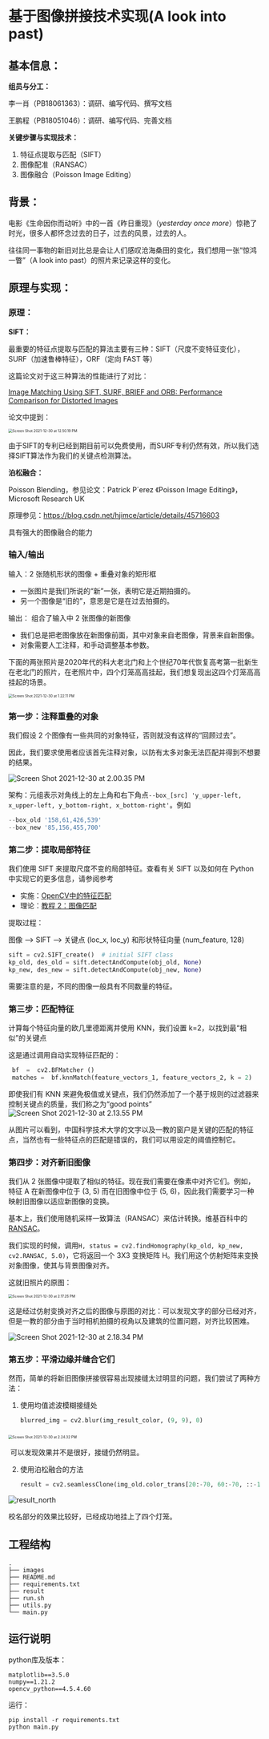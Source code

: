 # 基于图像拼接技术实现(A look into past)

## 基本信息：

**组员与分工：**

李一肖（PB18061363）：调研、编写代码、撰写文档

王鹏程（PB18051046）：调研、编写代码、完善文档

**关键步骤与实现技术：**

1. 特征点提取与匹配（SIFT）
2. 图像配准（RANSAC）
3. 图像融合（Poisson Image Editing）

## 背景：

电影《生命因你而动听》中的一首《昨日重现》（*yesterday once more*）惊艳了时光，很多人都怀念过去的日子，过去的风景，过去的人。

往往同一事物的新旧对比总是会让人们感叹沧海桑田的变化，我们想用一张“惊鸿一瞥”（A look into past）的照片来记录这样的变化。

## 原理与实现：

### 原理：

**SIFT：**

最重要的特征点提取与匹配的算法主要有三种：SIFT（尺度不变特征变化）， SURF（加速鲁棒特征），ORF（定向 FAST 等）

这篇论文对于这三种算法的性能进行了对比：

[Image Matching Using SIFT, SURF, BRIEF and ORB: Performance Comparison for Distorted Images](https://arxiv.org/pdf/1710.02726.pdf)

论文中提到：

<img src="https://tva1.sinaimg.cn/large/008i3skNly1gxvrn863rnj30qo0au416.jpg" alt="Screen Shot 2021-12-30 at 12.50.19 PM" style="zoom:50%;" />

​		由于SIFT的专利已经到期目前可以免费使用，而SURF专利仍然有效，所以我们选择SIFT算法作为我们的关键点检测算法。

**泊松融合：**

Poisson Blending，参见论文：Patrick P´erez 《Poisson Image Editing》，Microsoft Research UK

原理参见：https://blog.csdn.net/hjimce/article/details/45716603

具有强大的图像融合的能力

### 输入/输出

输入：2 张随机形状的图像 + 重叠对象的矩形框

- 一张图片是我们所说的“新”一张，表明它是近期拍摄的。
- 另一个图像是“旧的”，意思是它是在过去拍摄的。

输出： 组合了输入中 2 张图像的新图像

- 我们总是把老图像放在新图像前面，其中对象来自老图像，背景来自新图像。
- 对象需要人工注释，和手动调整基本参数。

下面的两张照片是2020年代的科大老北门和上个世纪70年代恢复高考第一批新生在老北门的照片，在老照片中，四个灯笼高高挂起，我们想复现出这四个灯笼高高挂起的场景。

<img src="https://tva1.sinaimg.cn/large/008i3skNly1gxvsingyi3j323q0smnef.jpg" alt="Screen Shot 2021-12-30 at 1.22.11 PM" style="zoom:50%;" />

### 第一步：注释重叠的对象

我们假设 2 个图像有一些共同的对象特征，否则就没有这样的“回顾过去”。

因此，我们要求使用者应该首先注释对象，以防有太多对象无法匹配并得到不想要的结果。

![Screen Shot 2021-12-30 at 2.00.35 PM](https://tva1.sinaimg.cn/large/008i3skNly1gxvwhsqbawj325i0qyneq.jpg)

架构：元组表示对角线上的左上角和右下角点`--box_[src] 'y_upper-left, x_upper-left, y_bottom-right, x_bottom-right'`。例如

```python
--box_old '158,61,426,539' 
--box_new '85,156,455,700' 
```

### 第二步：提取局部特征

我们使用 SIFT 来提取尺度不变的局部特征。查看有关 SIFT 以及如何在 Python 中实现它的更多信息，请参阅参考

- 实施：[OpenCV中的特征匹配](https://opencv24-python-tutorials.readthedocs.io/en/latest/py_tutorials/py_feature2d/py_matcher/py_matcher.html)
- 理论：[教程 2：图像匹配](https://ai.stanford.edu/~syyeung/cvweb/tutorial2.html)

提取过程：

图像 --> SIFT --> 关键点 (loc_x, loc_y) 和形状特征向量 (num_feature, 128)

```python
sift = cv2.SIFT_create()  # initial SIFT class
kp_old, des_old = sift.detectAndCompute(obj_old, None)
kp_new, des_new = sift.detectAndCompute(obj_new, None)
```

需要注意的是，不同的图像一般具有不同数量的特征。

### 第三步：匹配特征

计算每个特征向量的欧几里德距离并使用 KNN，我们设置 k=2，以找到最“相似”的关键点

这是通过调用自动实现特征匹配的：

```python
 bf  =  cv2.BFMatcher ()
 matches =  bf.knnMatch(feature_vectors_1, feature_vectors_2, k = 2)
```

即使我们有 KNN 来避免极值或关键点，我们仍然添加了一个基于规则的过滤器来控制关键点的质量，我们称之为“good points”![Screen Shot 2021-12-30 at 2.13.55 PM](https://tva1.sinaimg.cn/large/008i3skNly1gxvu04a5qdj30ts0cw40e.jpg)

从图片可以看到，中国科学技术大学的文字以及一教的窗户是关键的匹配的特征点，当然也有一些特征点的匹配是错误的，我们可以用设定的阈值控制它。

### 第四步：对齐新旧图像

我们从 2 张图像中提取了相似的特征。现在我们需要在像素中对齐它们。例如，特征 A 在新图像中位于 (3, 5) 而在旧图像中位于 (5, 6)，因此我们需要学习一种映射旧图像以适应新图像的变换。

基本上，我们使用随机采样一致算法（RANSAC）来估计转换。维基百科中的[RANSAC](https://en.wikipedia.org/wiki/Random_sample_consensus)。

我们实现的时候，调用`H, status = cv2.findHomography(kp_old, kp_new, cv2.RANSAC, 5.0)`，它将返回一个 3X3 变换矩阵 H。我们用这个仿射矩阵来变换对象图像，使其与背景图像对齐。

这就旧照片的原图：

<img src="/Users/wangpengcheng/Desktop/Screen Shot 2021-12-30 at 2.17.25 PM.png" alt="Screen Shot 2021-12-30 at 2.17.25 PM" style="zoom:50%;" />

这是经过仿射变换对齐之后的图像与原图的对比：可以发现文字的部分已经对齐，但是一教的部分由于当时相机拍摄的视角以及建筑的位置问题，对齐比较困难。

![Screen Shot 2021-12-30 at 2.18.34 PM](https://tva1.sinaimg.cn/large/008i3skNly1gxvu4s115vj321o0p645s.jpg)

### 第五步：平滑边缘并缝合它们

然而，简单的将新旧图像拼接很容易出现接缝太过明显的问题，我们尝试了两种方法：

1. 使用均值滤波模糊接缝处

   ```python
   blurred_img = cv2.blur(img_result_color, (9, 9), 0)
   ```

​	<img src="https://tva1.sinaimg.cn/large/008i3skNly1gxvubrbw1bj30pm0gyjtt.jpg" alt="Screen Shot 2021-12-30 at 2.24.32 PM" style="zoom:50%;" />

​	可以发现效果并不是很好，接缝仍然明显。

2. 使用泊松融合的方法

   ```python
   result = cv2.seamlessClone(img_old.color_trans[20:-70, 60:-70, ::-1].astype('uint8'), img_new.color.astype('uint8'),mask.astype('uint8'), ((c[1]+60+c[3]-70)//2, (c[0]+20+c[2]-70)//2), cv2.MONOCHROME_TRANSFER)
   ```

![result_north](https://tva1.sinaimg.cn/large/008i3skNly1gxvvz1xsk2j30nw0fx434.jpg)

  校名部分的效果比较好，已经成功地挂上了四个灯笼。
## 工程结构

```
.
├── images
├── README.md
├── requirements.txt
├── result
├── run.sh
├── utils.py
└── main.py
```

## 运行说明

python库及版本：

```shell
matplotlib==3.5.0
numpy==1.21.2
opencv_python==4.5.4.60
```

运行：
```shell
pip install -r requirements.txt
python main.py
```



